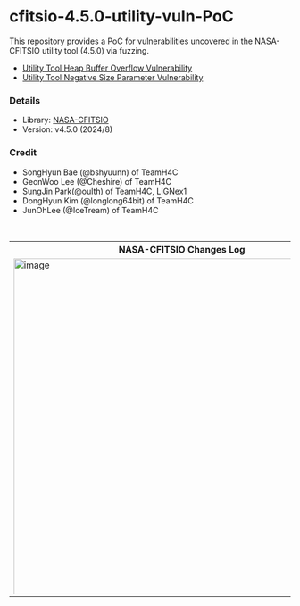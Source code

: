 # cfitsio-4.5.0-utility-vuln-PoC
This repository provides a PoC for vulnerabilities uncovered in the NASA-CFITSIO utility tool (4.5.0) via fuzzing.

- [Utility Tool Heap Buffer Overflow Vulnerability](./%20utility-tool-heap-buffer-overflow-vulnerability/)
- [Utility Tool Negative Size Parameter Vulnerability](./utility-tool-negative-size-parameter-vulnerability/)

### Details
- Library: [NASA-CFITSIO]([https://kr.bandisoft.com/bandiview/](https://heasarc.gsfc.nasa.gov/fitsio/))
- Version: v4.5.0 (2024/8)

### Credit
- SongHyun Bae (@bshyuunn) of TeamH4C
- GeonWoo Lee (@Cheshire) of TeamH4C
- SungJin Park(@oulth) of TeamH4C, LIGNex1
- DongHyun Kim (@longlong64bit) of TeamH4C
- JunOhLee (@IceTream) of TeamH4C

<br>

<table>
  <tr>
    <th>NASA-CFITSIO Changes Log</th>
  </tr>
  <tr>
    <td>
      <a href="https://example.com">
        <img width="602" alt="image" src="https://github.com/user-attachments/assets/62eb6aa8-6573-4089-b331-770623f5e364" />
      </a>
    </td>
  </tr>
</table>
